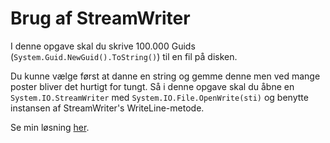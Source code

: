 ﻿# Brug af StreamWriter

I denne opgave skal du skrive 100.000 Guids (```System.Guid.NewGuid().ToString()```) til en fil på disken. 

Du kunne vælge først at danne en string og gemme denne men ved mange poster bliver det hurtigt for tungt.
Så i denne opgave skal du åbne en ```System.IO.StreamWriter``` med ```System.IO.File.OpenWrite(sti)``` og benytte
instansen af StreamWriter's WriteLine-metode.

Se min løsning [her](https://github.com/devcronberg/undervisning-cs-opgaver/blob/master/io-streaming/Program.cs).

